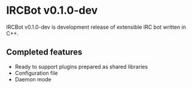 # IRCBot v0.1.0-dev

IRCBot v0.1.0-dev is development release of extensible IRC bot written in C++.

## Completed features

 * Ready to support plugins prepared as shared libraries
 * Configuration file
 * Daemon mode
